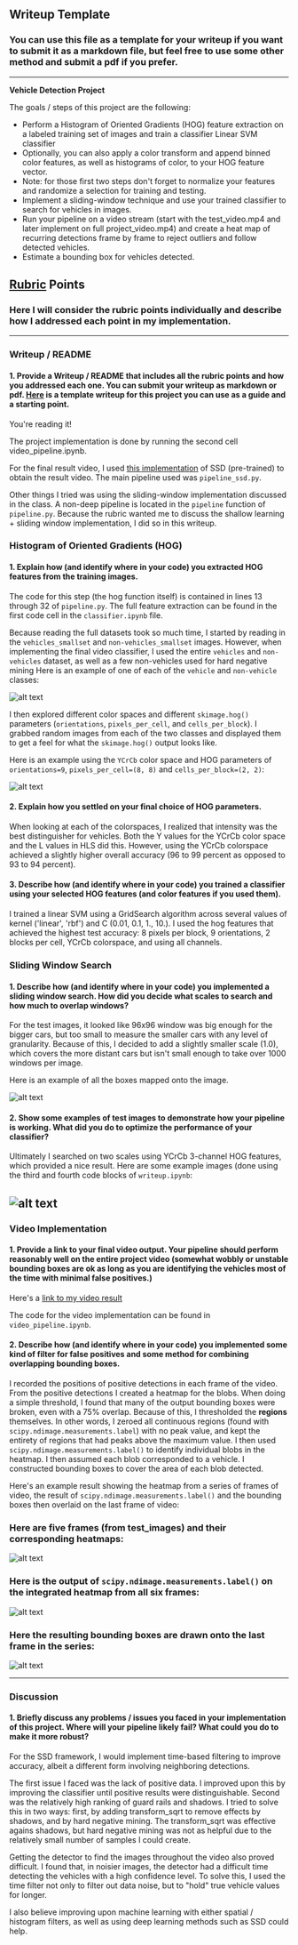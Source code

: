 ## Writeup Template
### You can use this file as a template for your writeup if you want to submit it as a markdown file, but feel free to use some other method and submit a pdf if you prefer.

---

**Vehicle Detection Project**

The goals / steps of this project are the following:

* Perform a Histogram of Oriented Gradients (HOG) feature extraction on a labeled training set of images and train a classifier Linear SVM classifier
* Optionally, you can also apply a color transform and append binned color features, as well as histograms of color, to your HOG feature vector. 
* Note: for those first two steps don't forget to normalize your features and randomize a selection for training and testing.
* Implement a sliding-window technique and use your trained classifier to search for vehicles in images.
* Run your pipeline on a video stream (start with the test_video.mp4 and later implement on full project_video.mp4) and create a heat map of recurring detections frame by frame to reject outliers and follow detected vehicles.
* Estimate a bounding box for vehicles detected.

[//]: # (Image References)
[image1]: ./examples/car_not_car.png
[image2]: ./examples/HOG_example.jpg
[image3]: ./examples/sliding_windows.png
[image4]: ./examples/sliding_window.png
[image5]: ./examples/bboxes_and_heat.png
[image6]: ./examples/labels_map.png
[image7]: ./examples/output_bboxes.png
[video1]: ./project_video.mp4

## [Rubric](https://review.udacity.com/#!/rubrics/513/view) Points
### Here I will consider the rubric points individually and describe how I addressed each point in my implementation.  

---
### Writeup / README

#### 1. Provide a Writeup / README that includes all the rubric points and how you addressed each one.  You can submit your writeup as markdown or pdf.  [Here](https://github.com/udacity/CarND-Vehicle-Detection/blob/master/writeup_template.md) is a template writeup for this project you can use as a guide and a starting point.  

You're reading it!


The project implementation is done by running the second cell video_pipeline.ipynb.

For the final result video, I used [this implementation]() of SSD (pre-trained) to obtain the result video. The main pipeline used was ```pipeline_ssd.py```.

Other things I tried was using the sliding-window implementation discussed in the class. A non-deep pipeline is located in the ```pipeline``` function of `pipeline.py`. Because the rubric wanted me to discuss the shallow learning + sliding window implementation, I did so in this writeup.

### Histogram of Oriented Gradients (HOG)

#### 1. Explain how (and identify where in your code) you extracted HOG features from the training images.

The code for this step (the hog function itself) is contained in lines 13 through 32 of ```pipeline.py```. The full feature extraction can be found in the first code cell in the ```classifier.ipynb``` file.  

Because reading the full datasets took so much time, I started by reading in the `vehicles_smallset` and `non-vehicles_smallset` images. However, when implementing the final video classifier, I used the entire `vehicles` and `non-vehicles` dataset, as well as a few non-vehicles used for hard negative mining Here is an example of one of each of the `vehicle` and `non-vehicle` classes:

![alt text][image1]

I then explored different color spaces and different `skimage.hog()` parameters (`orientations`, `pixels_per_cell`, and `cells_per_block`).  I grabbed random images from each of the two classes and displayed them to get a feel for what the `skimage.hog()` output looks like.

Here is an example using the `YCrCb` color space and HOG parameters of `orientations=9`, `pixels_per_cell=(8, 8)` and `cells_per_block=(2, 2)`:


![alt text][image2]

#### 2. Explain how you settled on your final choice of HOG parameters.

When looking at each of the colorspaces, I realized that intensity was the best distinguisher for vehicles. Both the Y values for the YCrCb color space and the L values in HLS did this. However, using the YCrCb colorspace achieved a slightly higher overall accuracy (96 to 99 percent as opposed to 93 to 94 percent).

#### 3. Describe how (and identify where in your code) you trained a classifier using your selected HOG features (and color features if you used them).

I trained a linear SVM using a GridSearch algorithm across several values of kernel ('linear', 'rbf') and C (0.01, 0.1, 1., 10.). I used the hog features that achieved the highest test accuracy: 8 pixels per block, 9 orientations, 2 blocks per cell, YCrCb colorspace, and using all channels.

### Sliding Window Search

#### 1. Describe how (and identify where in your code) you implemented a sliding window search.  How did you decide what scales to search and how much to overlap windows?

For the test images, it looked like 96x96 window was big enough for the bigger cars, but too small to measure the smaller cars with any level of granularity. Because of this, I decided to add a slightly smaller scale (1.0), which covers the more distant cars but isn't small enough to take over 1000 windows per image.

Here is an example of all the boxes mapped onto the image.

![alt text][image3]

#### 2. Show some examples of test images to demonstrate how your pipeline is working.  What did you do to optimize the performance of your classifier?

Ultimately I searched on two scales using YCrCb 3-channel HOG features, which provided a nice result.  Here are some example images (done using the third and fourth code blocks of `writeup.ipynb`:

![alt text][image4]
---

### Video Implementation

#### 1. Provide a link to your final video output.  Your pipeline should perform reasonably well on the entire project video (somewhat wobbly or unstable bounding boxes are ok as long as you are identifying the vehicles most of the time with minimal false positives.)
Here's a [link to my video result](./results.mp4)

The code for the video implementation can be found in `video_pipeline.ipynb`.

#### 2. Describe how (and identify where in your code) you implemented some kind of filter for false positives and some method for combining overlapping bounding boxes.

I recorded the positions of positive detections in each frame of the video.  From the positive detections I created a heatmap for the blobs. When doing a simple threshold, I found that many of the output bounding boxes were broken, even with a 75% overlap. Because of this, I thresholded the **regions** themselves. In other words, I zeroed all continuous regions (found with `scipy.ndimage.measurements.label`) with no peak value, and kept the entirety of regions that had peaks above the maximum value. I then used `scipy.ndimage.measurements.label()` to identify individual blobs in the heatmap.  I then assumed each blob corresponded to a vehicle.  I constructed bounding boxes to cover the area of each blob detected.  

Here's an example result showing the heatmap from a series of frames of video, the result of `scipy.ndimage.measurements.label()` and the bounding boxes then overlaid on the last frame of video:

### Here are five frames (from test_images) and their corresponding heatmaps:

![alt text][image5]

### Here is the output of `scipy.ndimage.measurements.label()` on the integrated heatmap from all six frames:
![alt text][image6]

### Here the resulting bounding boxes are drawn onto the last frame in the series:
![alt text][image7]



---

### Discussion

#### 1. Briefly discuss any problems / issues you faced in your implementation of this project.  Where will your pipeline likely fail?  What could you do to make it more robust?


For the SSD framework, I would implement time-based filtering to improve accuracy, albeit a different form involving neighboring detections.

The first issue I faced was the lack of positive data. I improved upon this by improving the classifier until positive results were distinguishable. Second was the relatively high ranking of guard rails and shadows. I tried to solve this in two ways: first, by adding transform_sqrt to remove effects by shadows, and by hard negative mining. The transform_sqrt was effective agains shadows, but hard negative mining was not as helpful due to the relatively small number of samples I could create. 

Getting the detector to find the images throughout the video also proved difficult. I found that, in noisier images, the detector had a difficult time detecting the vehicles with a high confidence level. To solve this, I used the time filter not only to filter out data noise, but to "hold" true vehicle values for longer.

I also believe improving upon machine learning with either spatial / histogram filters, as well as using deep learning methods such as SSD could help.
